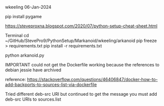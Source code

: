 wkeeling
06-Jan-2024


pip install pygame


https://steveproxna.blogspot.com/2020/07/python-setup-cheat-sheet.html

Terminal
cd ~/GitHub/StevePro9/PythonSetup/Markanoid/wkeeling/arkanoid
pip freeze > requirements.txt
pip install -r requirements.txt

python arkanoid.py


IMPORTANT
could not get the Dockerfile working because 
the references to debian jessie have archived

reference:
https://stackoverflow.com/questions/46406847/docker-how-to-add-backports-to-sources-list-via-dockerfile

Tried different deb-src URI but continued to get the message
you must add deb-src URIs to sources.list